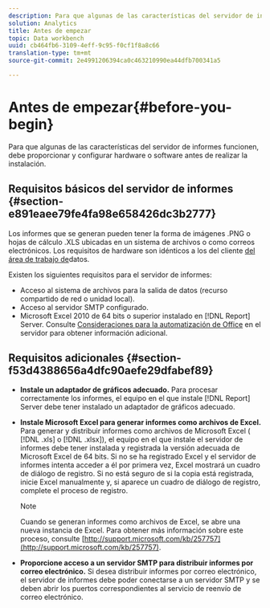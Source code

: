 ```yaml
---
description: Para que algunas de las características del servidor de informes funcionen, debe proporcionar y configurar hardware o software antes de realizar la instalación.
solution: Analytics
title: Antes de empezar
topic: Data workbench
uuid: cb464fb6-3109-4eff-9c95-f0cf1f8a8c66
translation-type: tm+mt
source-git-commit: 2e4991206394ca0c463210990ea44dfb700341a5

---
```



# Antes de empezar{#before-you-begin}

Para que algunas de las características del servidor de informes funcionen, debe proporcionar y configurar hardware o software antes de realizar la instalación.

## Requisitos básicos del servidor de informes {#section-e891eaee79fe4fa98e658426dc3b2777}

Los informes que se generan pueden tener la forma de imágenes .PNG o hojas de cálculo .XLS ubicadas en un sistema de archivos o como correos electrónicos. Los requisitos de hardware son idénticos a los del cliente [del área de trabajo de](https://docs.adobe.com/content/help/en/data-workbench/using/install/c-data-workbench-client-install.html#Data_Workbench_Client_Minimum_System_Requirements)datos.

Existen los siguientes requisitos para el servidor de informes:

* Acceso al sistema de archivos para la salida de datos (recurso compartido de red o unidad local).
* Acceso al servidor SMTP configurado.
* Microsoft Excel 2010 de 64 bits o superior instalado en [!DNL Report] Server. Consulte [Consideraciones para la automatización de Office](http://support.microsoft.com/kb/257757) en el servidor para obtener información adicional.

## Requisitos adicionales {#section-f53d4388656a4dfc90aefe29dfabef89}

* **Instale un adaptador de gráficos adecuado.** Para procesar correctamente los informes, el equipo en el que instale [!DNL Report] Server debe tener instalado un adaptador de gráficos adecuado.

* **Instale Microsoft Excel para generar informes como archivos de Excel.** Para generar y distribuir informes como archivos de Microsoft Excel ( [!DNL .xls] o [!DNL .xlsx]), el equipo en el que instale el servidor de informes debe tener instalada y registrada la versión adecuada de Microsoft Excel de 64 bits. Si no se ha registrado Excel y el servidor de informes intenta acceder a él por primera vez, Excel mostrará un cuadro de diálogo de registro. Si no está seguro de si la copia está registrada, inicie Excel manualmente y, si aparece un cuadro de diálogo de registro, complete el proceso de registro.

   >[!NOTE]
   >
   >Cuando se generan informes como archivos de Excel, se abre una nueva instancia de Excel. Para obtener más información sobre este proceso, consulte [http://support.microsoft.com/kb/257757](http://support.microsoft.com/kb/257757).

* **Proporcione acceso a un servidor SMTP para distribuir informes por correo electrónico.** Si desea distribuir informes por correo electrónico, el servidor de informes debe poder conectarse a un servidor SMTP y se deben abrir los puertos correspondientes al servicio de reenvío de correo electrónico.

